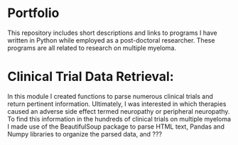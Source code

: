 # Portfolio
This repository includes short descriptions and links to programs I have written in Python while employed as a post-doctoral researcher.  These programs are all related to research on multiple myeloma.  


# Clinical Trial Data Retrieval:
In this module I created functions to parse numerous clinical trials and return pertinent information.  Ultimately, I was interested in which therapies caused an adverse side effect termed neuropathy or peripheral neuropathy.  To find this information in the hundreds of clinical trials on multiple myeloma I made use of the BeautifulSoup package to parse HTML text, Pandas and Numpy libraries to organize the parsed data, and ???
